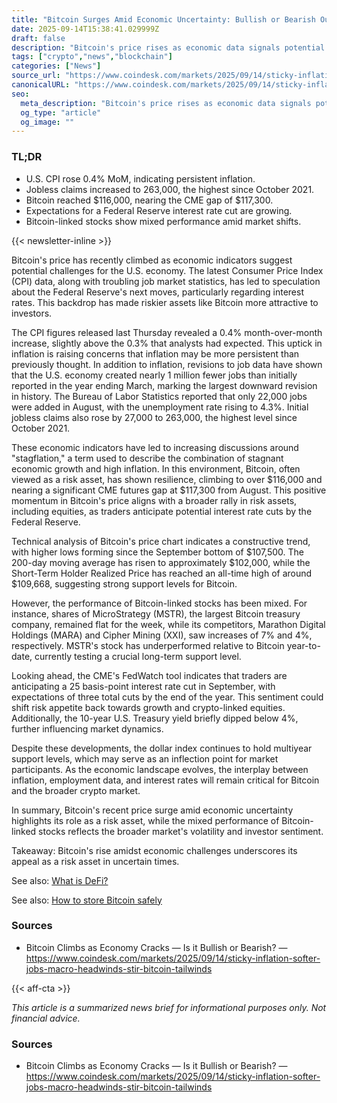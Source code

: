 ```yaml
---
title: "Bitcoin Surges Amid Economic Uncertainty: Bullish or Bearish Outlook?"
date: 2025-09-14T15:38:41.029999Z
draft: false
description: "Bitcoin's price rises as economic data signals potential stagflation, impacting the crypto market and investor sentiment."
tags: ["crypto","news","blockchain"]
categories: ["News"]
source_url: "https://www.coindesk.com/markets/2025/09/14/sticky-inflation-softer-jobs-macro-headwinds-stir-bitcoin-tailwinds"
canonicalURL: "https://www.coindesk.com/markets/2025/09/14/sticky-inflation-softer-jobs-macro-headwinds-stir-bitcoin-tailwinds"
seo:
  meta_description: "Bitcoin's price rises as economic data signals potential stagflation, impacting the crypto market and investor sentiment."
  og_type: "article"
  og_image: ""
---
```


### TL;DR
- U.S. CPI rose 0.4% MoM, indicating persistent inflation.
- Jobless claims increased to 263,000, the highest since October 2021.
- Bitcoin reached $116,000, nearing the CME gap of $117,300.
- Expectations for a Federal Reserve interest rate cut are growing.
- Bitcoin-linked stocks show mixed performance amid market shifts.

{{< newsletter-inline >}}

Bitcoin's price has recently climbed as economic indicators suggest potential challenges for the U.S. economy. The latest Consumer Price Index (CPI) data, along with troubling job market statistics, has led to speculation about the Federal Reserve's next moves, particularly regarding interest rates. This backdrop has made riskier assets like Bitcoin more attractive to investors.

The CPI figures released last Thursday revealed a 0.4% month-over-month increase, slightly above the 0.3% that analysts had expected. This uptick in inflation is raising concerns that inflation may be more persistent than previously thought. In addition to inflation, revisions to job data have shown that the U.S. economy created nearly 1 million fewer jobs than initially reported in the year ending March, marking the largest downward revision in history. The Bureau of Labor Statistics reported that only 22,000 jobs were added in August, with the unemployment rate rising to 4.3%. Initial jobless claims also rose by 27,000 to 263,000, the highest level since October 2021.

These economic indicators have led to increasing discussions around "stagflation," a term used to describe the combination of stagnant economic growth and high inflation. In this environment, Bitcoin, often viewed as a risk asset, has shown resilience, climbing to over $116,000 and nearing a significant CME futures gap at $117,300 from August. This positive momentum in Bitcoin's price aligns with a broader rally in risk assets, including equities, as traders anticipate potential interest rate cuts by the Federal Reserve.

Technical analysis of Bitcoin's price chart indicates a constructive trend, with higher lows forming since the September bottom of $107,500. The 200-day moving average has risen to approximately $102,000, while the Short-Term Holder Realized Price has reached an all-time high of around $109,668, suggesting strong support levels for Bitcoin.

However, the performance of Bitcoin-linked stocks has been mixed. For instance, shares of MicroStrategy (MSTR), the largest Bitcoin treasury company, remained flat for the week, while its competitors, Marathon Digital Holdings (MARA) and Cipher Mining (XXI), saw increases of 7% and 4%, respectively. MSTR's stock has underperformed relative to Bitcoin year-to-date, currently testing a crucial long-term support level.

Looking ahead, the CME's FedWatch tool indicates that traders are anticipating a 25 basis-point interest rate cut in September, with expectations of three total cuts by the end of the year. This sentiment could shift risk appetite back towards growth and crypto-linked equities. Additionally, the 10-year U.S. Treasury yield briefly dipped below 4%, further influencing market dynamics.

Despite these developments, the dollar index continues to hold multiyear support levels, which may serve as an inflection point for market participants. As the economic landscape evolves, the interplay between inflation, employment data, and interest rates will remain critical for Bitcoin and the broader crypto market.

In summary, Bitcoin's recent price surge amid economic uncertainty highlights its role as a risk asset, while the mixed performance of Bitcoin-linked stocks reflects the broader market's volatility and investor sentiment.

Takeaway: Bitcoin's rise amidst economic challenges underscores its appeal as a risk asset in uncertain times.

See also: [What is DeFi?](/pages/what-is-defi/)

See also: [How to store Bitcoin safely](/pages/how-to-store-bitcoin-safely/)

### Sources
- Bitcoin Climbs as Economy Cracks — Is it Bullish or Bearish? — https://www.coindesk.com/markets/2025/09/14/sticky-inflation-softer-jobs-macro-headwinds-stir-bitcoin-tailwinds

{{< aff-cta >}}

_This article is a summarized news brief for informational purposes only. Not financial advice._

### Sources
- Bitcoin Climbs as Economy Cracks — Is it Bullish or Bearish? — https://www.coindesk.com/markets/2025/09/14/sticky-inflation-softer-jobs-macro-headwinds-stir-bitcoin-tailwinds

